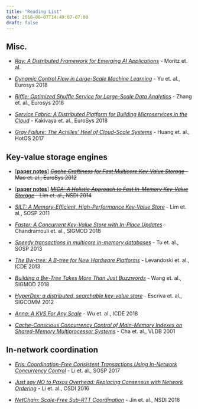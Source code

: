 ```yaml
---
title: "Reading List"
date: 2018-06-07T14:49:07-07:00
draft: false
---
```


## Misc.

* _[Ray: A Distributed Framework for Emerging AI Applications](https://rise.cs.berkeley.edu/blog/publication/ray-distributed-framework-emerging-ai-applications/)_ - Moritz et. al.

* _[Dynamic Control Flow in Large-Scale Machine Learning](https://dl.acm.org/citation.cfm?id=3190551)_ - Yu et. al., Eurosys 2018

* _[Riffle: Optimized Shuffle Service for Large-Scale Data Analytics](https://dl.acm.org/citation.cfm?id=3190534)_ - Zhang et. al., Eurosys 2018

* _[Service Fabric: A Distributed Platform for Building Microservices in the Cloud](https://dl.acm.org/citation.cfm?id=3190546)_ - Kakivaya et. al., EuroSys 2018

* _[Gray Failure: The Achilles’ Heel of Cloud-Scale Systems](https://www.microsoft.com/en-us/research/wp-content/uploads/2017/06/paper-1.pdf)_ - Huang et. al., HotOS 2017

## Key-value storage engines

* \[**[paper notes](/post/masstree-paper-notes)**\] ~~_[Cache Craftiness for Fast Multicore Key-Value Storage](https://pdos.csail.mit.edu/papers/masstree:eurosys12.pdf)_ - Mao et. al., EuroSys 2012~~


* \[**[paper notes](/post/mica-paper-notes)**\] ~~_[MICA: A Holistic Approach to Fast In-Memory Key-Value Storage](https://www.usenix.org/system/files/conference/nsdi14/nsdi14-paper-lim.pdf)_ - Lim et. al., NSDI 2014~~

* _[SILT: A Memory-Efficient, High-Performance Key-Value Store](https://www.cs.cmu.edu/~dga/papers/silt-sosp2011.pdf)_ - Lim et. al., SOSP 2011

* _[Faster: A Concurrent Key-Value Store with In-Place Updates](https://www.microsoft.com/en-us/research/uploads/prod/2018/03/faster-sigmod18.pdf)_ - Chandramouli et. al., SIGMOD 2018

* _[Speedy transactions in multicore in-memory databases](http://sigops.org/sosp/sosp13/papers/p18-tu.pdf)_ - Tu et. al., SOSP 2013

* _[The Bw-tree: A B-tree for New Hardware Platforms](https://15721.courses.cs.cmu.edu/spring2017/papers/08-oltpindexes2/bwtree-icde2013.pdf)_ - Levandoski et. al., ICDE 2013

* _[Building a Bw-Tree Takes More Than Just Buzzwords](https://db.cs.cmu.edu/papers/2018/mod342-wangA.pdf)_ - Wang et. al., SIGMOD 2018

* _[HyperDex: a distributed, searchable key-value store](https://conferences.sigcomm.org/sigcomm/2012/paper/sigcomm/p25.pdf)_ - Escriva et. al., SIGCOMM 2012

* _[Anna: A KVS For Any Scale](https://goo.gl/SwevUv)_ - Wu et. al., ICDE 2018

* _[Cache-Conscious Concurrency Control of Main-Memory Indexes on Shared-Memory Multiprocessor Systems](https://pdfs.semanticscholar.org/c964/691f3cb8f86a19d17a3beed2f50444df4669.pdf)_ - Cha et. al., VLDB 2001

## In-network coordination

* _[Eris: Coordination-Free Consistent Transactions Using In-Network Concurrency Control](https://syslab.cs.washington.edu/papers/eris-sosp17.pdf)_ - Li et. al., SOSP 2017

* _[Just say NO to Paxos Overhead: Replacing Consensus with Network Ordering](https://www.usenix.org/system/files/conference/osdi16/osdi16-li.pdf)_ - Li et. al., OSDI 2016

* _[NetChain: Scale-Free Sub-RTT Coordination](https://www.usenix.org/system/files/conference/nsdi18/nsdi18-jin.pdf)_ - Jin et. al., NSDI 2018
